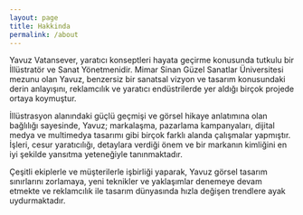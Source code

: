```yaml
---
layout: page
title: Hakkinda
permalink: /about
---
```


Yavuz Vatansever, yaratıcı konseptleri hayata geçirme konusunda tutkulu bir İllüstratör ve Sanat Yönetmenidir. Mimar Sinan Güzel Sanatlar Üniversitesi mezunu olan Yavuz, benzersiz bir sanatsal vizyon ve tasarım konusundaki derin anlayışını, reklamcılık ve yaratıcı endüstrilerde yer aldığı birçok projede ortaya koymuştur.

İllüstrasyon alanındaki güçlü geçmişi ve görsel hikaye anlatımına olan bağlılığı sayesinde, Yavuz; markalaşma, pazarlama kampanyaları, dijital medya ve multimedya tasarımı gibi birçok farklı alanda çalışmalar yapmıştır. İşleri, cesur yaratıcılığı, detaylara verdiği önem ve bir markanın kimliğini en iyi şekilde yansıtma yeteneğiyle tanınmaktadır.

Çeşitli ekiplerle ve müşterilerle işbirliği yaparak, Yavuz görsel tasarım sınırlarını zorlamaya, yeni teknikler ve yaklaşımlar denemeye devam etmekte ve reklamcılık ile tasarım dünyasında hızla değişen trendlere ayak uydurmaktadır.


<!-- ![Killer]({{ site.baseurl }}/assets/img/portfolio/killer.jpeg)
![Killer2]({{ site.baseurl }}/assets/img/portfolio/killer2.jpeg)
![Killer3]({{ site.baseurl }}/assets/img/portfolio/killer3.jpeg)
![Kopenhag]({{ site.baseurl }}/assets/img/portfolio/kopenhag.jpeg)
![Lizbon]({{ site.baseurl }}/assets/img/portfolio/lizbon.jpeg)
![Sanfrancisco]({{ site.baseurl }}/assets/img/portfolio/sanfrancisco.jpeg)
![Sansebastian]({{ site.baseurl }}/assets/img/portfolio/sansebastian.jpeg)
![Mutlu]({{ site.baseurl }}/assets/img/portfolio/mutlu.jpeg)
![Mutlu2]({{ site.baseurl }}/assets/img/portfolio/mutlu2.jpeg)
![Town]({{ site.baseurl }}/assets/img/portfolio/town.jpeg)
![Vegs]({{ site.baseurl }}/assets/img/portfolio/vegs.jpeg)
<video width="640" height="360" controls>
  <source src="assets/img/portfolio/vid1.mp4" type="video/mp4">
  Your browser does not support the video tag.
</video>
<video width="640" height="360" controls>
  <source src="assets/img/portfolio/vid2.mp4" type="video/mp4">
  Your browser does not support the video tag.
</video>
<video width="640" height="360" controls>
  <source src="assets/img/portfolio/vid3.mp4" type="video/mp4">
  Your browser does not support the video tag.
</video>
<video width="640" height="360" controls>
  <source src="assets/img/portfolio/vid4.mp4" type="video/mp4">
  Your browser does not support the video tag.
</video> -->



